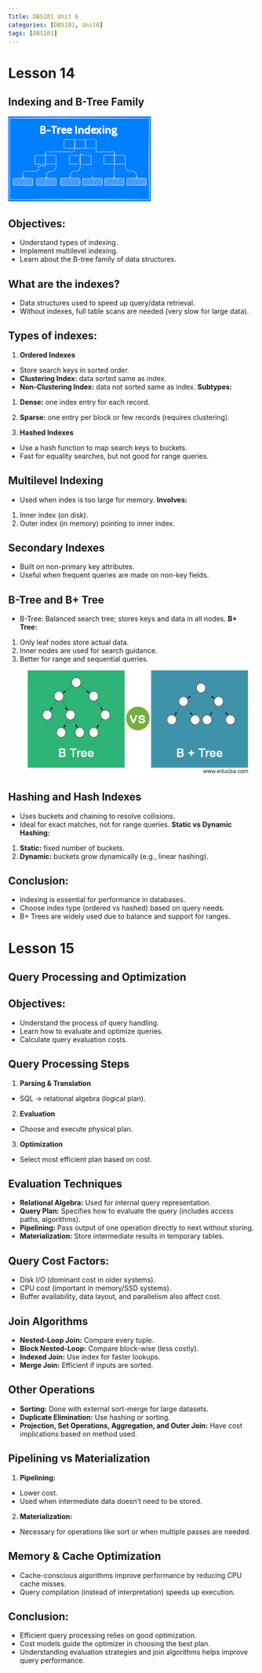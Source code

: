 ```yaml
---
Title: DBS101 Unit 6
categories: [DBS101, Unit6]
tags: [DBS101]
---
```


# Lesson 14
## Indexing and B-Tree Family
![SQL](../assets/Unit_6/images.png)

## Objectives:
- Understand types of indexing.
- Implement multilevel indexing.
- Learn about the B-tree family of data structures.

## What are the indexes?
- Data structures used to speed up query/data retrieval.
- Without indexes, full table scans are needed (very slow for large data).

## Types of indexes:
1. **Ordered Indexes**
- Store search keys in sorted order.
- **Clustering Index:** data sorted same as index.
- **Non-Clustering Index:** data not sorted same as index.
**Subtypes:**
1. **Dense:** one index entry for each record.
2. **Sparse:** one entry per block or few records (requires clustering).

2. **Hashed Indexes**
- Use a hash function to map search keys to buckets.
- Fast for equality searches, but not good for range queries.

## Multilevel Indexing
- Used when index is too large for memory.
**Involves:**
1. Inner index (on disk).
2. Outer index (in memory) pointing to inner index.

## Secondary Indexes
- Built on non-primary key attributes.
- Useful when frequent queries are made on non-key fields.

## B-Tree and B+ Tree
- B-Tree: Balanced search tree; stores keys and data in all nodes.
 **B+ Tree:**
1. Only leaf nodes store actual data.
2. Inner nodes are used for search guidance.
3. Better for range and sequential queries.
![SQL](../assets/Unit_6/B-Tree-vs-B-Tree.jpg)

## Hashing and Hash Indexes
- Uses buckets and chaining to resolve collisions.
- Ideal for exact matches, not for range queries.
**Static vs Dynamic Hashing:**
1. **Static:** fixed number of buckets.
2. **Dynamic:** buckets grow dynamically (e.g., linear hashing).

##  Conclusion:
- Indexing is essential for performance in databases.
- Choose index type (ordered vs hashed) based on query needs.
- B+ Trees are widely used due to balance and support for ranges.

# Lesson 15
## Query Processing and Optimization

## Objectives:
- Understand the process of query handling.
- Learn how to evaluate and optimize queries.
- Calculate query evaluation costs.

## Query Processing Steps
1. **Parsing & Translation**
- SQL → relational algebra (logical plan).
2. **Evaluation**
- Choose and execute physical plan.
3. **Optimization**
- Select most efficient plan based on cost.

## Evaluation Techniques
- **Relational Algebra:** Used for internal query representation.
- **Query Plan:** Specifies how to evaluate the query (includes access paths, algorithms).
- **Pipelining:** Pass output of one operation directly to next without storing.
- **Materialization:** Store intermediate results in temporary tables.

## Query Cost Factors:
- Disk I/O (dominant cost in older systems).
- CPU cost (important in memory/SSD systems).
- Buffer availability, data layout, and parallelism also affect cost.

## Join Algorithms
- **Nested-Loop Join:** Compare every tuple.
- **Block Nested-Loop:** Compare block-wise (less costly).
- **Indexed Join:** Use index for faster lookups.
- **Merge Join:** Efficient if inputs are sorted.

## Other Operations
- **Sorting:** Done with external sort-merge for large datasets.
- **Duplicate Elimination:** Use hashing or sorting.
- **Projection, Set Operations, Aggregation, and Outer Join:** Have cost implications based on method used.

## Pipelining vs Materialization
1. **Pipelining:**
- Lower cost.
- Used when intermediate data doesn’t need to be stored.
2. **Materialization:**
- Necessary for operations like sort or when multiple passes are needed.

## Memory & Cache Optimization
- Cache-conscious algorithms improve performance by reducing CPU cache misses.
- Query compilation (instead of interpretation) speeds up execution.

## Conclusion:
- Efficient query processing relies on good optimization.
- Cost models guide the optimizer in choosing the best plan.
- Understanding evaluation strategies and join algorithms helps improve query performance.